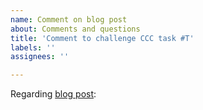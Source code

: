 ```yaml
---
name: Comment on blog post
about: Comments and questions
title: 'Comment to challenge CCC task #T'
labels: ''
assignees: ''

---
```


<!-- Please specify the blog post you're referring to: -->
Regarding [blog post](https://github.sommrey.de/the-bears-den/YYYY/MM/DD/ch-CCC.html#task-T):

<!-- Comment here-->
